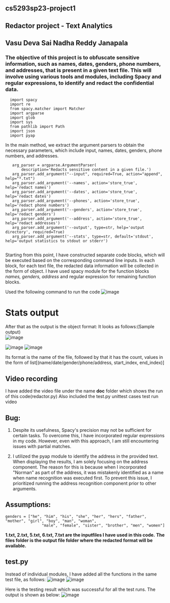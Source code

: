 ## cs5293sp23-project1
## Redactor project - Text Analytics
## Vasu Deva Sai Nadha Reddy Janapala

### The objective of this project is to obfuscate sensitive information, such as names, dates, genders, phone numbers, and addresses, that is present in a given text file. This will involve using various tools and modules, including Spacy and regular expressions, to identify and redact the confidential data.

```
  import spacy
  import re
  from spacy.matcher import Matcher
  import argparse
  import glob
  import sys
  from pathlib import Path
  import json
  import pyap
```

In the main method, we extract the argument parsers to obtain the necessary parameters, which include input, names, dates, genders, phone numbers, and addresses.
 ```
    arg_parser = argparse.ArgumentParser(
        description='Redacts sensitive content in a given file.')
    arg_parser.add_argument("--input", required=True, action="append", help="*.txt")
    arg_parser.add_argument('--names', action='store_true', help='redact names')
    arg_parser.add_argument('--dates', action='store_true', help='redact dates')
    arg_parser.add_argument('--phones', action='store_true', help='redact phone numbers')
    arg_parser.add_argument('--genders', action='store_true', help='redact genders')
    arg_parser.add_argument('--address', action='store_true', help='redact addresses')
    arg_parser.add_argument('--output', type=str, help='output directory', required=True)
    arg_parser.add_argument('--stats', type=str, default='stdout', help='output statistics to stdout or stderr')
    
   ```
   
Starting from this point, I have constructed separate code blocks, which will be executed based on the corresponding command line inputs.
In each block, for each text file, the redacted data information will be collected in the form of object.
I have used spacy module for the function blocks *names, genders, address* and regular expression for remaining function blocks.

Used the following command to run the code
![image](https://user-images.githubusercontent.com/102677891/229963600-9e045a49-103e-4ccd-9a92-8745c09941c0.png)

# Stats output
After that as the output is the object format: It looks as follows:(Sample output)  
![image](https://user-images.githubusercontent.com/102677891/230695957-cd56616e-7c3f-47ab-a6d4-a4c2a6668cff.png)

![image](https://user-images.githubusercontent.com/102677891/230695964-f61f90a0-47eb-4eff-87d0-9210b32f013a.png)
![image](https://user-images.githubusercontent.com/102677891/230695968-99cb3877-645d-4405-aa39-d1be369e1d2d.png)


Its format is the name of the file, followed by that it has the count, values in the form of list[(name/date/gender/phone/address, start_index, end_index)]

## Video recording
I have added the video file under the name **doc** folder which shows the run of this code(redactor.py)
Also included the test.py unittest cases test run video

## Bug:
1. Despite its usefulness, Spacy's precision may not be sufficient for certain tasks. To overcome this, I have incorporated regular expressions in my code. However, even with this approach, I am still encountering issues with partial matches.

2. I utilized the pyap module to identify the address in the provided text. When displaying the results, I am solely focusing on the address component. The reason for this is because when I incorporated "Norman" as part of the address, it was mistakenly identified as a name when name recognition was executed first. To prevent this issue, I prioritized running the address recognition component prior to other arguments.

## Assumptions:
```
genders = ["he", "him", "his", "she", "her", "hers", "father", "mother", "girl", "boy", "man", "woman",
                "male", "female", "sister", "brother", "men", "women"]
```

**1.txt, 2.txt, 5.txt, 6.txt, 7.txt are the inputfiles I have used in this code.**
**The files folder is the output file folder where the redacted format will be available.**

## test.py
Instead of individual modules, I have added all the functions in the same test file, as follows:
![image](https://user-images.githubusercontent.com/102677891/230696107-53305f92-f57c-4ab2-9193-4751b299cce7.png)
![image](https://user-images.githubusercontent.com/102677891/230696123-632e212e-034d-4ad7-bcaa-dbf9c2def22a.png)


Here is the testing result which was successful for all the test runs. The output is shown as below:
![image](https://user-images.githubusercontent.com/102677891/230695919-5698cca7-5dd9-4461-988c-eb004e43e674.png)

